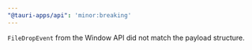 ```yaml
---
"@tauri-apps/api": 'minor:breaking'
---
```


`FileDropEvent` from the Window API did not match the payload structure.
